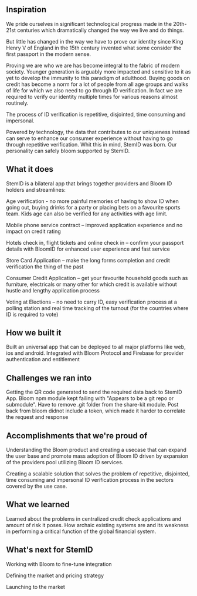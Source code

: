 ## Inspiration 


We pride ourselves in significant technological progress made in the 20th-21st centuries which dramatically changed the way we live and do things. 

But little has changed in the way we have to prove our identity since King Henry V of England in the 15th century invented what some consider the first passport in the modern sense.

Proving we are who we are has become integral to the fabric of modern society. Younger generation is arguably more impacted and sensitive to it as yet to develop the immunity to this paradigm of adulthood. Buying goods on credit has become a norm for a lot of people from all age groups and walks of life for which we also need to go through ID verification. In fact we are required to verify our identity multiple times for various reasons almost routinely. 

The process of ID verification is repetitive, disjointed, time consuming and impersonal. 

Powered by technology, the data that contributes to our uniqueness instead can serve to enhance our consumer experience without having to go through repetitive verification. Whit this in mind, StemID was born. Our personality can safely bloom supported by StemID. 



## What it does 


StemID is a bilateral app that brings together providers and Bloom ID holders and streamlines:

Age verification  - no more painful memories of having to show ID when going out, buying drinks for a party or placing bets on a favourite sports team. Kids age can also be verified for any activities with age limit. 


Mobile phone service contract – improved application experience and no impact on credit rating

Hotels check in, flight tickets and online check in – confirm your passport details with BloomID for enhanced user experience and fast service

Store Card Application – make the long forms completion and credit verification the thing of the past

Consumer Credit Application – get your favourite household goods such as furniture, electricals or many other for which credit is available without hustle and lengthy application process

Voting at Elections – no need to carry ID, easy verification process at a polling station and real time tracking of the turnout (for the countries where ID is required to vote)



## How we built it 


Built an universal app that can be deployed to all major platforms like web, ios and android. Integrated with Bloom Protocol and Firebase for provider authentication and entitlement



## Challenges we ran into 


Getting the QR code generated to send the required data back to StemID App.
Bloom npm module kept failing with "Appears to be a git repo or submodule". Have to remove .git folder from the share-kit module.
Post back from bloom didnot include a token, which made it harder to correlate the request and response



## Accomplishments that we're proud of 


Understanding the Bloom product and creating a usecase that can expand the user base and promote mass adoption of Bloom ID driven by expansion of the providers pool utilizing Bloom ID services. 

Creating a scalable solution that solves the problem of repetitive, disjointed, time consuming and impersonal ID verification process in the sectors covered by the use case. 



## What we learned 


Learned about the problems in centralized credit check applications and amount of risk it poses. How archaic existing systems are and its weakness in performing a critical function of the global financial system. 



## What's next for StemID 


Working with Bloom to fine-tune integration

Defining the market and pricing strategy

Launching to the market


